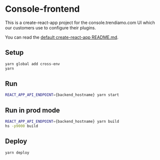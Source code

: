 # Console-frontend

This is a create-react-app project for the console.trendiamo.com UI which our customers use to configure their plugins.

You can read the [default create-react-app README.md](https://github.com/facebook/create-react-app/blob/master/packages/react-scripts/template/README.md).

## Setup

```sh
yarn global add cross-env
yarn
```

## Run

```sh
REACT_APP_API_ENDPOINT={backend_hostname} yarn start
```

## Run in prod mode

```sh
REACT_APP_API_ENDPOINT={backend_hostname} yarn build
hs -p9000 build
```

## Deploy

```
yarn deploy
```
